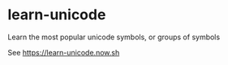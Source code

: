 # learn-unicode

Learn the most popular unicode symbols, or groups of symbols

See <https://learn-unicode.now.sh>
